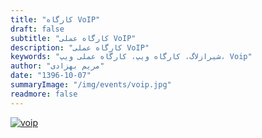 ```yaml
---
title: "کارگاه VoIP"
draft: false
subtitle: "کارگاه عملی VoIP"
description: "کارگاه عملی VoIP"
keywords: "شیرازلاگ، کارگاه ویپ، کارگاه عملی ویپ، Voip"
author: "مریم بهزادی"
date: "1396-10-07"
summaryImage: "/img/events/voip.jpg"
readmore: false
---
```


[![voip](../../img/events/voip.jpg)](../../img/events/voip.jpg)
